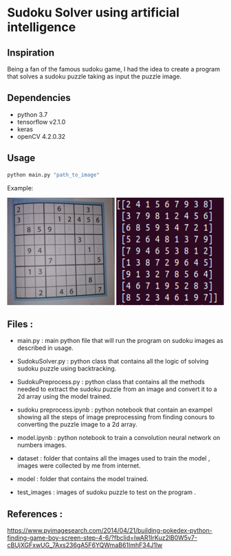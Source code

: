 # Sudoku Solver using artificial intelligence 
## Inspiration 
Being a fan of the famous sudoku game, I had the idea to create a program that solves a sudoku puzzle taking as input the puzzle image.


## Dependencies
-   python 3.7
-   tensorflow v2.1.0
-   keras 
-   openCV 4.2.0.32

## Usage 
```bash
python main.py "path_to_image"
```

Example:

<img src = "/test_images/sudoku7.jpg" width="250" height="250"/>   <img src="/screenshot1.png" width="250" height="250" /> 

## Files : 
- main.py : main python file that will run the program on sudoku images as described in usage.

- SudokuSolver.py : python class that contains all the logic of solving sudoku puzzle using backtracking.

- SudokuPreprocess.py : python class that contains all the methods needed to extract the sudoku puzzle from an image 
and convert it to a 2d array using the model trained.

- sudoku preprocess.ipynb : python notebook that contain an exampel showing all the steps of image preprocessing from 
finding conours to converting the puzzle image to a 2d array.

- model.ipynb : python notebook to train a convolution neural network on numbers images. 

- dataset : folder that contains all the images used to train the model , images were collected by me from internet.

- model : folder that contains the model trained.

- test_images : images of sudoku puzzle to test on the program . 

## References : 
https://www.pyimagesearch.com/2014/04/21/building-pokedex-python-finding-game-boy-screen-step-4-6/?fbclid=IwAR1IrKuz2lB0W5v7-cBUjXGFxwUG_7Axs236gA5F6YQWmaB61ImhF34J1lw





